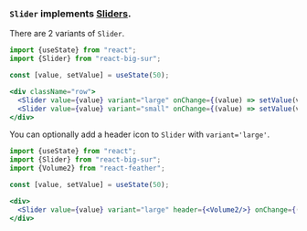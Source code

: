 ### `Slider` implements [Sliders][1].
[1]: https://developer.apple.com/design/human-interface-guidelines/macos/selectors/sliders/

There are 2 variants of `Slider`.

```jsx
import {useState} from "react";
import {Slider} from "react-big-sur";

const [value, setValue] = useState(50);

<div className="row">
  <Slider value={value} variant="large" onChange={(value) => setValue(value)}/>
  <Slider value={value} variant="small" onChange={(value) => setValue(value)}/>
</div>
```

You can optionally add a header icon to `Slider` with `variant='large'`.

```jsx
import {useState} from "react";
import {Slider} from "react-big-sur";
import {Volume2} from "react-feather";

const [value, setValue] = useState(50);

<div>
  <Slider value={value} variant="large" header={<Volume2/>} onChange={(value) => setValue(value)}/>
</div>
```
